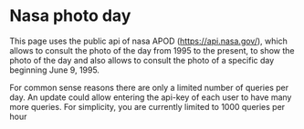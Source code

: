 # Nasa photo day


This page uses the public api of nasa APOD (https://api.nasa.gov/), which allows to consult the photo of the day from 1995 to the present, to show the photo of the day and also allows to consult the photo of a specific day beginning June 9, 1995.

For common sense reasons there are only a limited number of queries per day. An update could allow entering the api-key of each user to have many more queries. For simplicity, you are currently limited to 1000 queries per hour
